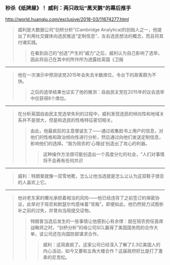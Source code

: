 ### 秒杀《纸牌屋》！ 威利：两只政坛“黑天鹅”的幕后推手
http://world.huanqiu.com/exclusive/2018-03/11674277.html
>威利是大数据公司“剑桥分析”(Cambridge Analytica)的创始人之一，他提出了利用社交媒体向选民推送“定制信息”、左右选民想法的概念，而且将其付诸实践。
>>在看到自己的“创造”产生的“威力”之后，威利认为自己影响了选举，因此将自己在其中的所作所为透露给英国《卫报
---
>他在一次演示中预测该党2015年会失去半数席位，令台下的政客颇为不快。
>>之后的选举结果也证实了他的推测：自由民主党在2015年的议会选举中仅获得8个席位。
---
>在分析英国自由民主党选举失利的过程中，威利发现选民的倾向性和地域关系并不是很大，但是和选民的性格特征密切相关。
>>由此，他最疯狂的主意便诞生了——通过收集脸书上用户的信息，对他们的性格和政治倾向性进行分析，然后通过向他们发送定制信息，影响他们的选择。“我为班农的‘心理战’创造出了攻心的利器。
>>>这种操作方法很可能创造出一个高度分化的社会，“人们对事情将不会再有任何共识
---
>威利：特朗普就像一双雪地靴，怎么让他当选就是怎么让认为这双鞋子很丑的人喜欢上它。
---
>他对老东家的曝光承担着相当的风险——他已经违背了之前签订的保密协议，此举对于班农和默瑟尔均意味着“背叛”。即便如此，他仍然努力试图弥补之前的过失，并曾向当局提交证物。
>>特朗普当选后发生的一些事情让他感到心有余悸：就在班农担任首席战略师之时，“剑桥分析”的母公司SCL赢得了美国国务院的合作大单，该公司还在向国防部谋求合作。
>>>威利：这简直疯了。这家公司已经深入了解了2.3亿美国人的内心活动，如今又要和五角大楼合作？这届政府好比是打了激素的尼克松。